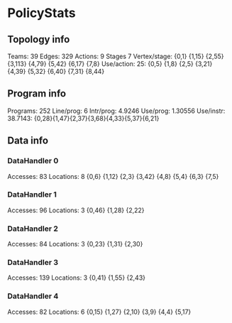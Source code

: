 # PolicyStats
## Topology info
Teams:		39
Edges:		329
Actions:	9
Stages		7
Vertex/stage:	{0,1} {1,15} {2,55} {3,113} {4,79} {5,42} {6,17} {7,8} 
Use/action:	25: {0,5} {1,8} {2,5} {3,21} {4,39} {5,32} {6,40} {7,31} {8,44} 

## Program info
Programs:	252
Line/prog:	6
Intr/prog:	4.9246
Use/prog:	1.30556
Use/instr:	38.7143: {0,28}{1,47}{2,37}{3,68}{4,33}{5,37}{6,21}

## Data info

### DataHandler 0
Accesses:	83
Locations:	8
{0,6} {1,12} {2,3} {3,42} {4,8} {5,4} {6,3} {7,5} 

### DataHandler 1
Accesses:	96
Locations:	3
{0,46} {1,28} {2,22} 

### DataHandler 2
Accesses:	84
Locations:	3
{0,23} {1,31} {2,30} 

### DataHandler 3
Accesses:	139
Locations:	3
{0,41} {1,55} {2,43} 

### DataHandler 4
Accesses:	82
Locations:	6
{0,15} {1,27} {2,10} {3,9} {4,4} {5,17} 